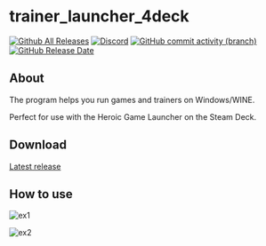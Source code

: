 # trainer_launcher_4deck
[![Github All Releases](https://img.shields.io/github/downloads/estevamdev/trainer_launcher_4deck/total.svg)]()
[![Discord](https://img.shields.io/discord/1318649855115005982?label=discord)](https://discord.gg/Mag4Sm4JVQ)
[![GitHub commit activity (branch)](https://img.shields.io/github/commit-activity/t/estevamdev/trainer_launcher_4deck/main)]()
[![GitHub Release Date](https://img.shields.io/github/release-date/estevamdev/trainer_launcher_4deck)]()


## About
The program helps you run games and trainers on Windows/WINE.  

Perfect for use with the Heroic Game Launcher on the Steam Deck.

## Download
<p dir="auto"><a href="https://github.com/estevamdev/trainer_launcher_4deck/releases/latest">Latest release</a></p>

## How to use

![ex1](https://github.com/user-attachments/assets/13370bc2-6bc1-4f47-8b95-c661cce9bf70)

![ex2](https://github.com/user-attachments/assets/1c3b71b3-fb19-422a-8f81-2acd9732f619)
